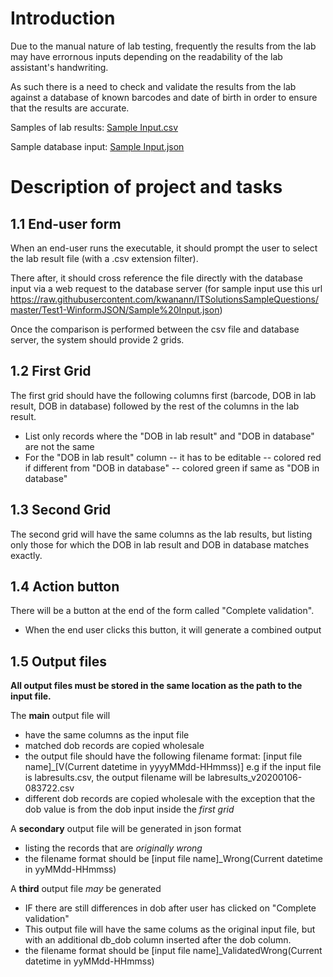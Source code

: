 # Introduction

Due to the manual nature of lab testing, frequently the results from the lab may have errornous inputs depending on the readability of the lab assistant's handwriting.

As such there is a need to check and validate the results from the lab against a database of known barcodes and date of birth in order to ensure that the results are accurate.

Samples of lab results: [Sample Input.csv](Sample%20Input.csv)

Sample database input: [Sample Input.json](Sample%20Input.json)

# Description of project and tasks

## 1.1 End-user form

When an end-user runs the executable, it should prompt the user to select the lab result file (with a .csv extension filter). 

There after, it should cross reference the file directly with the database input via a web request to the database server (for sample input use this url https://raw.githubusercontent.com/kwanann/ITSolutionsSampleQuestions/master/Test1-WinformJSON/Sample%20Input.json)

Once the comparison is performed between the csv file and database server, the system should provide 2 grids. 

## 1.2 First Grid

The first grid should have the following columns first (barcode, DOB in lab result, DOB in database) followed by the rest of the columns in the lab result.
- List only records where the "DOB in lab result" and "DOB in database" are not the same
- For the  "DOB in lab result" column
-- it has to be editable
-- colored red if different from "DOB in database"
-- colored green if same as "DOB in database"

## 1.3 Second Grid

The second grid will have the same columns as the lab results, but listing only those for which the DOB in lab result and DOB in database matches exactly.

## 1.4 Action button

There will be a button at the end of the form called "Complete validation". 
- When the end user clicks this button, it will generate a combined output

## 1.5 Output files

**All output files must be stored in the same location as the path to the input file.**

The **main** output file will
- have the same columns as the input file
- matched dob records are copied wholesale
- the output file should have the following filename format: \[input file name\]\_\[V(Current datetime in yyyyMMdd-HHmmss)] e.g if the input file is labresults.csv, the output filename will be labresults_v20200106-083722.csv
- different dob records are copied wholesale with the exception that the dob value is from the dob input inside the *first grid*

A **secondary** output file will be generated in json format
- listing the records that are *originally wrong*
- the filename format should be \[input file name\]\_Wrong(Current datetime in yyMMdd-HHmmss)

A **third** output file *may* be generated
- IF there are still differences in dob after user has clicked on "Complete validation"
- This output file will have the same colums as the original input file, but with an additional db_dob column inserted after the dob column. 
- the filename format should be \[input file name\]\_ValidatedWrong(Current datetime in yyMMdd-HHmmss)
